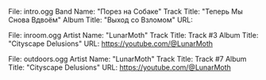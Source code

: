 File: intro.ogg
Band Name: "Порез на Собаке"
Track Title: "Теперь Мы Снова Вдвоём"
Album Title: "Выход со Взломом"
URL:

File: inroom.ogg
Artist Name: "LunarMoth"
Track Title: Track #3
Album Title: "Cityscape Delusions"
URL: https://youtube.com/@LunarMoth

File: outdoors.ogg
Artist Name: "LunarMoth"
Track Title: Track #7
Album Title: "Cityscape Delusions"
URL: https://youtube.com/@LunarMoth
